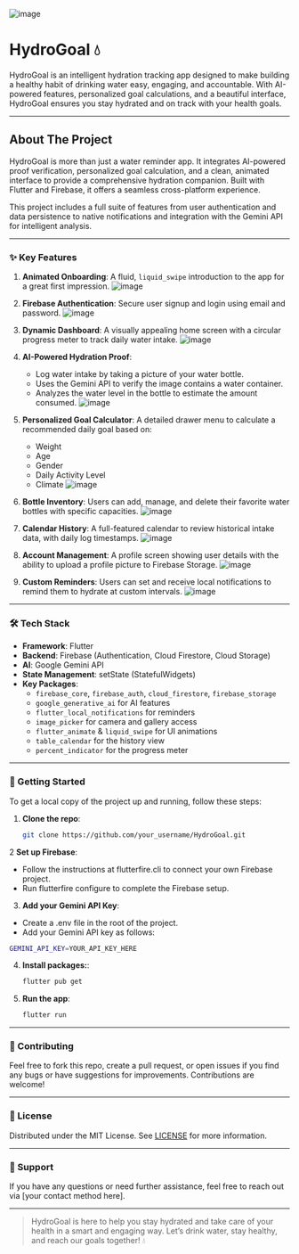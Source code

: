 ![image](https://github.com/user-attachments/assets/e3856de1-5b29-4f83-a945-d6ddf5514eec)
# HydroGoal 💧

HydroGoal is an intelligent hydration tracking app designed to make building a healthy habit of drinking water easy, engaging, and accountable. With AI-powered features, personalized goal calculations, and a beautiful interface, HydroGoal ensures you stay hydrated and on track with your health goals.

---

## About The Project

HydroGoal is more than just a water reminder app. It integrates AI-powered proof verification, personalized goal calculation, and a clean, animated interface to provide a comprehensive hydration companion. Built with Flutter and Firebase, it offers a seamless cross-platform experience.

This project includes a full suite of features from user authentication and data persistence to native notifications and integration with the Gemini API for intelligent analysis.

---

### ✨ Key Features

1.  **Animated Onboarding**: A fluid, `liquid_swipe` introduction to the app for a great first impression.
    ![image](https://github.com/user-attachments/assets/882ed51d-a4ba-47b6-bbe5-014e3314824d)


2.  **Firebase Authentication**: Secure user signup and login using email and password.
    ![image](https://github.com/user-attachments/assets/907fb154-7f76-4386-aaa2-52ad10ce7f66)


3.  **Dynamic Dashboard**: A visually appealing home screen with a circular progress meter to track daily water intake.
    ![image](https://github.com/user-attachments/assets/a2944864-5ee0-4a12-8ef5-927ceb23260f)


4.  **AI-Powered Hydration Proof**:
    -   Log water intake by taking a picture of your water bottle.
    -   Uses the Gemini API to verify the image contains a water container.
    -   Analyzes the water level in the bottle to estimate the amount consumed.
    ![image](https://github.com/user-attachments/assets/6aa611a7-a284-4ff2-a352-be16a63058eb)

5.  **Personalized Goal Calculator**: A detailed drawer menu to calculate a recommended daily goal based on:
    -   Weight
    -   Age
    -   Gender
    -   Daily Activity Level
    -   Climate
    ![image](https://github.com/user-attachments/assets/b1cf9d53-e98a-4c43-aeb3-6b503f30ae57)


6.  **Bottle Inventory**: Users can add, manage, and delete their favorite water bottles with specific capacities.
    ![image](https://github.com/user-attachments/assets/3fee506d-d4ae-434c-80a8-646a05e80632)


7.  **Calendar History**: A full-featured calendar to review historical intake data, with daily log timestamps.
    ![image](https://github.com/user-attachments/assets/77a2e7e6-3b47-473c-ba20-a9ce9e8b442a)


8.  **Account Management**: A profile screen showing user details with the ability to upload a profile picture to Firebase Storage.
    ![image](https://github.com/user-attachments/assets/db82b24c-4184-41a1-b6b2-61d2c3a951ae)


9.  **Custom Reminders**: Users can set and receive local notifications to remind them to hydrate at custom intervals.
    ![image](https://github.com/user-attachments/assets/2c3f81cf-8508-4c73-86dd-4f131b17ecd3)


  

---

### 🛠️ Tech Stack

- **Framework**: Flutter
- **Backend**: Firebase (Authentication, Cloud Firestore, Cloud Storage)
- **AI**: Google Gemini API
- **State Management**: setState (StatefulWidgets)
- **Key Packages**:
  - `firebase_core`, `firebase_auth`, `cloud_firestore`, `firebase_storage`
  - `google_generative_ai` for AI features
  - `flutter_local_notifications` for reminders
  - `image_picker` for camera and gallery access
  - `flutter_animate` & `liquid_swipe` for UI animations
  - `table_calendar` for the history view
  - `percent_indicator` for the progress meter

---

### 🚀 Getting Started

To get a local copy of the project up and running, follow these steps:

1. **Clone the repo**:

   ```bash
   git clone https://github.com/your_username/HydroGoal.git
   ```

2 **Set up Firebase**:
  - Follow the instructions at flutterfire.cli to connect your own Firebase project.
  - Run flutterfire configure to complete the Firebase setup.

3. **Add your Gemini API Key**:
  - Create a .env file in the root of the project.
  - Add your Gemini API key as follows:
    
   ```bash
   GEMINI_API_KEY=YOUR_API_KEY_HERE
   ```

4. **Install packages:**:

   ```bash
   flutter pub get
   ```

5. **Run the app**:

   ```bash
   flutter run
   ```

---

### 🤝 Contributing

Feel free to fork this repo, create a pull request, or open issues if you find any bugs or have suggestions for improvements. Contributions are welcome!

---

### 📄 License

Distributed under the MIT License. See [LICENSE](LICENSE) for more information.

---

### 👥 Support

If you have any questions or need further assistance, feel free to reach out via [your contact method here].

---

> HydroGoal is here to help you stay hydrated and take care of your health in a smart and engaging way. Let’s drink water, stay healthy, and reach our goals together! 💧

